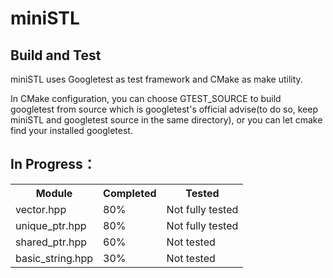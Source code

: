 
# miniSTL

## Build and Test
<p>miniSTL uses Googletest as test framework and CMake as make utility. </P>
<p>In CMake configuration, you can choose GTEST_SOURCE to build googletest from source which is googletest's official advise(to do so, keep miniSTL and googletest source in the same directory), or you can let cmake find your installed googletest. </p>

## In Progress：

<table>
    <tr>
        <th>Module</th>
        <th>Completed</th>
        <th>Tested</th>
    </tr>
    <tr>
        <td>vector.hpp</td>
        <td>80%</td>
        <td>Not fully tested</td>
    </tr>
        <td>unique_ptr.hpp</td>
        <td>80%</td>
        <td>Not fully tested</td>
    </tr>
        <td>shared_ptr.hpp</td>
        <td>60%</td>
        <td>Not tested</td>
    </tr>
        </tr>
        <td>basic_string.hpp</td>
        <td>30%</td>
        <td>Not tested</td>
    </tr>
</table>
